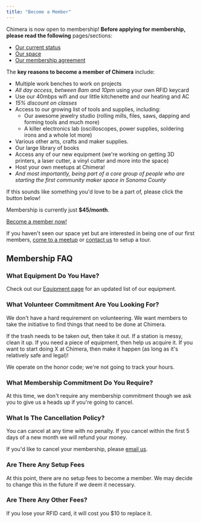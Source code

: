 ```yaml
---
title: "Become a Member"
---
```


Chimera is now open to membership! **Before applying for membership, please read the following** pages/sections:

- [Our current status](/about/status/)
- [Our space](/about/space/)
- [Our membership agreement](https://docs.google.com/document/d/1HLFmj0rFuK1uI5WViTvqVvMNKwryNCidUBK0wHjH_g8/edit?usp=sharing)


The **key reasons to become a member of Chimera** include:

- Multiple work benches to work on projects
- *All day access, between 8am and 10pm* using your own RFID keycard
- Use our 40mbps wifi and our little kitchenette and our heating and AC
- *15% discount on classes*
- Access to our growing list of tools and supplies, including:
    - Our awesome jewelry studio (rolling mills, files, saws, dapping and forming tools and much more)
    - A killer electronics lab (oscilloscopes, power supplies, soldering irons and a whole lot more)
- Various other arts, crafts and maker supplies.
- Our large library of books
- Access any of our new equipment (we're working on getting 3D printers, a laser cutter, a vinyl cutter and more into the space)
- Host your own meetups at Chimera!
- *And most importantly, being part of a core group of people who are starting the first community maker space in Sonoma County*

If this sounds like something you'd love to be a part of, please click the button below!

Membership is currently just **$45/month**. 

<p class="text-center"><a href="https://chimera.memberful.com/orders/new?plan=1912" class="btn btn-primary btn-lg">Become a member now!</a></p>

If you haven't seen our space yet but are interested in being one of our first members, [come to a meetup](/calendar/) or [contact us](/contact/) to setup a tour.


## Membership FAQ


### What Equipment Do You Have?

Check out our [Equipment page](/about/equipment/) for an updated list of our equipment.


### What Volunteer Commitment Are You Looking For?

We don't have a hard requirement on volunteering. We want members to take the initiative to find things that need to be done at Chimera. 

If the trash needs to be taken out, then take it out. If a station is messy, clean it up. If you need a piece of equipment, then help us acquire it. If you want to start doing X at Chimera, then make it happen (as long as it's relatively safe and legal)!

We operate on the honor code; we're not going to track your hours. 


### What Membership Commitment Do You Require?

At this time, we don't require any membership commitment though we ask you to give us a heads up if you're going to cancel.


### What Is The Cancellation Policy?

You can cancel at any time with no penalty. If you cancel within the first 5 days of a new month we will refund your money.

If you'd like to cancel your membership, please [email us](mailto:info@chimeraarts.org).


### Are There Any Setup Fees

At this point, there are no setup fees to become a member. We may decide to change this in the future if we deem it necessary.


### Are There Any Other Fees?

If you lose your RFID card, it will cost you $10 to replace it.

